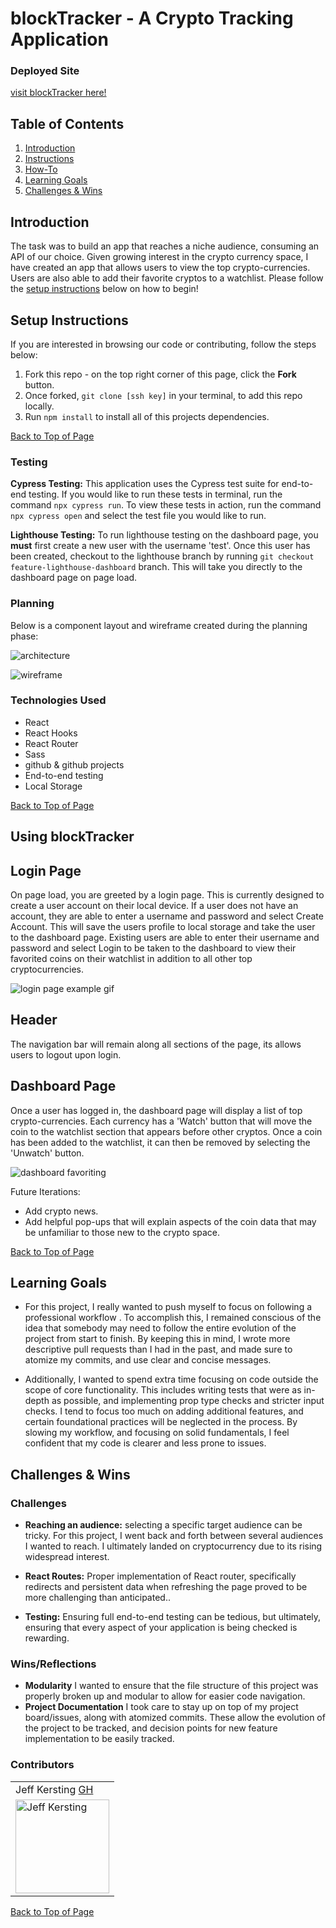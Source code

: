 # blockTracker - A Crypto Tracking Application

### Deployed Site
[visit blockTracker here!]()

## Table of Contents
1. [Introduction](#introduction)
2. [Instructions](#setup-instructions)
3. [How-To](#using-blockTracker)
4. [Learning Goals](#learning-goals)
5. [Challenges & Wins](#challenges-&-wins)

## Introduction
  The task was to build an app that reaches a niche audience, consuming an API of our choice. Given growing interest in the crypto currency space, I have created an app that allows users to view the top crypto-currencies. Users are also able to add their favorite cryptos to a watchlist. Please follow the [setup instructions](#setup-instructions) below on how to begin!

## Setup Instructions

If you are interested in browsing our code or contributing, follow the steps below:
  1. Fork this repo - on the top right corner of this page, click the **Fork** button.
  2. Once forked, `git clone [ssh key]` in your terminal, to add this repo locally.
  3. Run `npm install` to install all of this projects dependencies.

[Back to Top of Page](#table-of-contents)

### Testing

**Cypress Testing:** This application uses the Cypress test suite for end-to-end testing. If you would like to run these tests in terminal, run the command `npx cypress run`.
To view these tests in action, run the command `npx cypress open` and select the test file you would like to run.

**Lighthouse Testing:** To run lighthouse testing on the dashboard page, you **must** first create a new user with the username 'test'. Once this user has been created, checkout to the lighthouse branch by running `git checkout feature-lighthouse-dashboard` branch. This will take you directly to the dashboard page on page load.

### Planning

Below is a component layout and wireframe created during the planning phase:

![architecture]()

![wireframe]()


### Technologies Used
- React
- React Hooks
- React Router
- Sass
- github & github projects
- End-to-end testing
- Local Storage


[Back to Top of Page](#table-of-contents)

## Using blockTracker

## Login Page
On page load, you are greeted by a login page. This is currently designed to create a user account on their local device. If a user does not have an account, they are able to enter a username and password and select Create Account. This will save the users profile to local storage and take the user to the dashboard page. Existing users are able to enter their username and password and select Login to be taken to the dashboard to view their favorited coins on their watchlist in addition to all other top cryptocurrencies.

![login page example gif]()

## Header
The navigation bar will remain along all sections of the page, its allows users to logout upon login.


## Dashboard Page
Once a user has logged in, the dashboard page will display a list of top crypto-currencies. Each currency has a 'Watch' button that will move the coin to the watchlist section that appears before other cryptos. Once a coin has been added to the watchlist, it can then be removed by selecting the 'Unwatch' button.

![dashboard favoriting]()

Future Iterations:
- Add crypto news.
- Add helpful pop-ups that will explain aspects of the coin data that may be unfamiliar to those new to the crypto space.

[Back to Top of Page](#table-of-contents)

## Learning Goals

- For this project, I really wanted to push myself to focus on following a professional workflow . To accomplish this, I remained conscious of the idea that somebody may need to follow the entire evolution of the project from start to finish. By keeping this in mind, I wrote more descriptive pull requests than I had in the past, and made sure to atomize my commits, and use clear and concise messages.

- Additionally, I wanted to spend extra time focusing on code outside the scope of core functionality. This includes writing tests that were as in-depth as possible, and implementing prop type checks and stricter input checks. I tend to focus too much on adding additional features, and certain foundational practices will be neglected in the process. By slowing my workflow, and focusing on solid fundamentals, I feel confident that my code is clearer and less prone to issues.

## Challenges & Wins

### Challenges
- **Reaching an audience:** selecting a specific target audience can be tricky. For this project, I went back and forth between several audiences I wanted to reach. I ultimately landed on cryptocurrency due to its rising widespread interest.

- **React Routes:** Proper implementation of React router, specifically redirects and persistent data when refreshing the page proved to be more challenging than anticipated..
- **Testing:**  Ensuring full end-to-end testing can be tedious, but ultimately, ensuring that every aspect of your application is being checked is rewarding.

### Wins/Reflections
- **Modularity** I wanted to ensure that the file structure of this project was properly broken up and modular to allow for easier code navigation.
- **Project Documentation** I took care to stay up on top of my project board/issues, along with atomized commits. These allow the evolution of the project to be tracked, and decision points for new feature implementation to be easily tracked.

### Contributors
<table>
  <tr>
    <td> Jeff Kersting <a href="https://github.com/JeffKersting">GH</td>
  </tr>
 <td><img src="https://avatars.githubusercontent.com/u/69732297?s=460&u=00030864e625ff24c4d8f902473b89e6f0c450ac&v=4" alt="Jeff Kersting"
 width="150" height="auto" /></td>
</table>


[Back to Top of Page](#table-of-contents)
